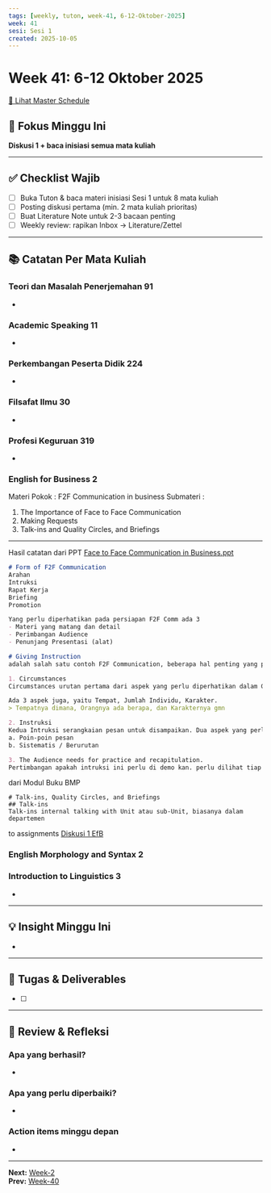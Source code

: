 ```yaml
---
tags: [weekly, tuton, week-41, 6-12-Oktober-2025]
week: 41
sesi: Sesi 1
created: 2025-10-05
---
```


# Week 41: 6-12 Oktober 2025

[📅 Lihat Master Schedule](00_Jadwal/UT%20Tuton%202025%20Ganjil%20-%20Master%20Schedule.md)

## 🎯 Fokus Minggu Ini

**Diskusi 1 + baca inisiasi semua mata kuliah**

---

## ✅ Checklist Wajib

- [ ] Buka Tuton & baca materi inisiasi Sesi 1 untuk 8 mata kuliah
- [ ] Posting diskusi pertama (min. 2 mata kuliah prioritas)
- [ ] Buat Literature Note untuk 2-3 bacaan penting
- [ ] Weekly review: rapikan Inbox → Literature/Zettel

---

## 📚 Catatan Per Mata Kuliah

### Teori dan Masalah Penerjemahan 91
- 

### Academic Speaking 11
- 

### Perkembangan Peserta Didik 224
- 

### Filsafat Ilmu 30
- 

### Profesi Keguruan 319
- 

### English for Business 2
Materi Pokok : F2F Communication in business
Submateri :
1.	The Importance of Face to Face Communication
2.	Making Requests
3.	Talk-ins and Quality Circles, and Briefings
---
Hasil catatan dari PPT [Face to Face Communication in Business.ppt](https://elearning.ut.ac.id/pluginfile.php/23258203/mod_resource/content/1/Face%20to%20Face%20Communication%20in%20Business.ppt) 

```md
# Form of F2F Communication
Arahan
Intruksi
Rapat Kerja
Briefing
Promotion

Yang perlu diperhatikan pada persiapan F2F Comm ada 3
- Materi yang matang dan detail
- Perimbangan Audience
- Penunjang Presentasi (alat)

# Giving Instruction
adalah salah satu contoh F2F Communication, beberapa hal penting yang perlu diperhatikan dalam memberi Instruksi 

1. Circumstances 
Circumstances urutan pertama dari aspek yang perlu diperhatikan dalam Giving Instruction.

Ada 3 aspek juga, yaitu Tempat, Jumlah Individu, Karakter.
> Tempatnya dimana, Orangnya ada berapa, dan Karakternya gmn

2. Instruksi
Kedua Intruksi serangkaian pesan untuk disampaikan. Dua aspek yang perlu diperhatikan
a. Poin-poin pesan
b. Sistematis / Berurutan

3. The Audience needs for practice and recapitulation.
Pertimbangan apakah intruksi ini perlu di demo kan. perlu dilihat tiap individu itu. Apakah mereka cukup capable untuk mengerjakan intruksi yang kita beri, semua tergantung pada pengetahuan dan karakteristik dari tiap individunya.

```

dari Modul Buku BMP
```
# Talk-ins, Quality Circles, and Briefings
## Talk-ins
Talk-ins internal talking with Unit atau sub-Unit, biasanya dalam departemen
```

to assignments [Diskusi 1 EfB](04_courses/english_for_Business_2/assignments/diskusi-1-EfB.md)


### English Morphology and Syntax 2


### Introduction to Linguistics 3
- 

---

## 💡 Insight Minggu Ini

- 

---

## 📝 Tugas & Deliverables

- [ ] 

---

## 🔄 Review & Refleksi

### Apa yang berhasil?
- 

### Apa yang perlu diperbaiki?
- 

### Action items minggu depan
- 

---

**Next:** [Week-2](00_Jadwal/Week-2.md)  
**Prev:** [Week-40](Week-40)

